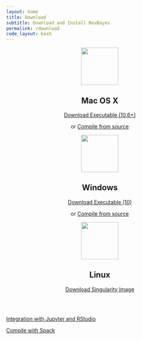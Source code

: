 ```yaml
---
layout: home
title: Download
subtitle: Download and Install RevBayes
permalink: /download
code_layout: bash
---
```

<div class="row">

<div class="col-sm-4" align="center">
<img src="{{ site.baseurl }}{% link assets/img/apple.png %}" alt="" width="100px" />
<h2>Mac OS X</h2>
<p><a href="https://github.com/revbayes/revbayes/releases/download/v1.1.0/RevBayes_OSX_v1.1.0.zip" class="btn btn-info" role="button">Download Executable (10.6+)</a></p>
<p>or <a href="{% page_url compile_osx %}">Compile from source</a></p>
</div>

<div class="col-sm-4" align="center">
<img src="{{ site.baseurl }}{% link assets/img/windows.png %}" alt="" width="100px" />
<h2>Windows</h2>
<p><a href="https://github.com/revbayes/revbayes/releases/download/v1.1.0/RevBayes_Win_v1.1.0.zip" class="btn btn-info" role="button">Download Executable (10)</a></p>
<p>or <a href="{% page_url compile_windows %}">Compile from source</a></p>
</div>

<div class="col-sm-4" align="center">
<img src="{{ site.baseurl }}{% link assets/img/tux.png %}" alt="" width="100px" />
<h2>Linux</h2>
<p><a href="{% page_url singularity %}" class="btn btn-info" role="button">Download Singularity Image</a></p>
</div>

</div>

<br><br>
<div class="row">
<p><a href="{% page_url gui_setup %}">Integration with Jupyter and RStudio</a></p>
<p><a href="{% page_url compile_spack %}">Compile with Spack</a></p>
</div>